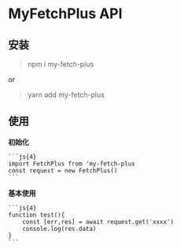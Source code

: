 # MyFetchPlus API

## 安装
> npm i my-fetch-plus

or

> yarn add my-fetch-plus

## 使用
**初始化**
````
```js{4}
import FetchPlus from 'my-fetch-plus
const request = new FetchPlus()
```
````
**基本使用**
````
```js{4}
function test(){
    const [err,res] = await request.get('xxxx')
    console.log(res.data)
}
```
````

